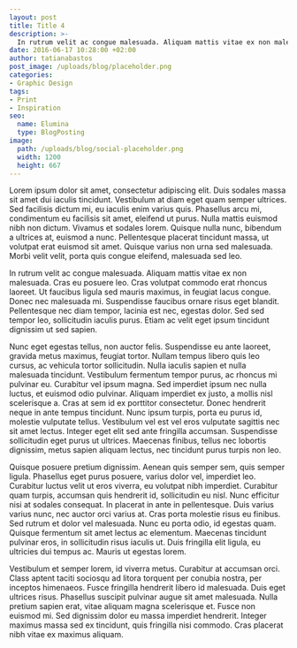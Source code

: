 ```yaml
---
layout: post
title: Title 4
description: >-
  In rutrum velit ac congue malesuada. Aliquam mattis vitae ex non malesuada. Cras eu posuere leo. Cras volutpat commodo erat rhoncus laoreet. Ut faucibus ligula sed mauris maximus, in feugiat lacus congue.
date: 2016-06-17 10:28:00 +02:00
author: tatianabastos
post_image: /uploads/blog/placeholder.png
categories:
- Graphic Design
tags:
- Print
- Inspiration
seo:
  name: Elumina
  type: BlogPosting
image:
  path: /uploads/blog/social-placeholder.png
  width: 1200
  height: 667
---
```


Lorem ipsum dolor sit amet, consectetur adipiscing elit. Duis sodales massa sit amet dui iaculis tincidunt. Vestibulum at diam eget quam semper ultrices. Sed facilisis dictum mi, eu iaculis enim varius quis. Phasellus arcu mi, condimentum eu facilisis sit amet, eleifend ut purus. Nulla mattis euismod nibh non dictum. Vivamus et sodales lorem. Quisque nulla nunc, bibendum a ultrices at, euismod a nunc. Pellentesque placerat tincidunt massa, ut volutpat erat euismod sit amet. Quisque varius non urna sed malesuada. Morbi velit velit, porta quis congue eleifend, malesuada sed leo.

In rutrum velit ac congue malesuada. Aliquam mattis vitae ex non malesuada. Cras eu posuere leo. Cras volutpat commodo erat rhoncus laoreet. Ut faucibus ligula sed mauris maximus, in feugiat lacus congue. Donec nec malesuada mi. Suspendisse faucibus ornare risus eget blandit. Pellentesque nec diam tempor, lacinia est nec, egestas dolor. Sed sed tempor leo, sollicitudin iaculis purus. Etiam ac velit eget ipsum tincidunt dignissim ut sed sapien.

Nunc eget egestas tellus, non auctor felis. Suspendisse eu ante laoreet, gravida metus maximus, feugiat tortor. Nullam tempus libero quis leo cursus, ac vehicula tortor sollicitudin. Nulla iaculis sapien et nulla malesuada tincidunt. Vestibulum fermentum tempor purus, ac rhoncus mi pulvinar eu. Curabitur vel ipsum magna. Sed imperdiet ipsum nec nulla luctus, et euismod odio pulvinar. Aliquam imperdiet ex justo, a mollis nisl scelerisque a. Cras at sem id ex porttitor consectetur. Donec hendrerit neque in ante tempus tincidunt. Nunc ipsum turpis, porta eu purus id, molestie vulputate tellus. Vestibulum vel est vel eros vulputate sagittis nec sit amet lectus. Integer eget elit sed ante fringilla accumsan. Suspendisse sollicitudin eget purus ut ultrices. Maecenas finibus, tellus nec lobortis dignissim, metus sapien aliquam lectus, nec tincidunt purus turpis non leo.

Quisque posuere pretium dignissim. Aenean quis semper sem, quis semper ligula. Phasellus eget purus posuere, varius dolor vel, imperdiet leo. Curabitur luctus velit ut eros viverra, eu volutpat nibh imperdiet. Curabitur quam turpis, accumsan quis hendrerit id, sollicitudin eu nisl. Nunc efficitur nisi at sodales consequat. In placerat in ante in pellentesque. Duis varius varius nunc, nec auctor orci varius at. Cras porta molestie risus eu finibus. Sed rutrum et dolor vel malesuada. Nunc eu porta odio, id egestas quam. Quisque fermentum sit amet lectus ac elementum. Maecenas tincidunt pulvinar eros, in sollicitudin risus iaculis ut. Duis fringilla elit ligula, eu ultricies dui tempus ac. Mauris ut egestas lorem.

Vestibulum et semper lorem, id viverra metus. Curabitur at accumsan orci. Class aptent taciti sociosqu ad litora torquent per conubia nostra, per inceptos himenaeos. Fusce fringilla hendrerit libero id malesuada. Duis eget ultrices risus. Phasellus suscipit pulvinar augue sit amet malesuada. Nulla pretium sapien erat, vitae aliquam magna scelerisque et. Fusce non euismod mi. Sed dignissim dolor eu massa imperdiet hendrerit. Integer maximus massa sed ex tincidunt, quis fringilla nisi commodo. Cras placerat nibh vitae ex maximus aliquam.
